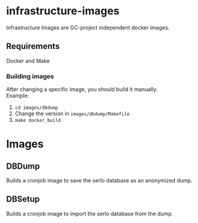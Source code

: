 # infrastructure-images

Infrastructure Images are GC-project independent docker images.

## Requirements

Docker and Make

### Building images

After changing a specific image, you should build it manually.  
Example:

1. `cd images/dbdump`
2. Change the version in `images/dbdump/Makefile`
3. `make docker_build`

# Images

## DBDump

Builds a cronjob image to save the serlo database as an anonymized dump.

## DBSetup

Builds a cronjob image to import the serlo database from the dump.
